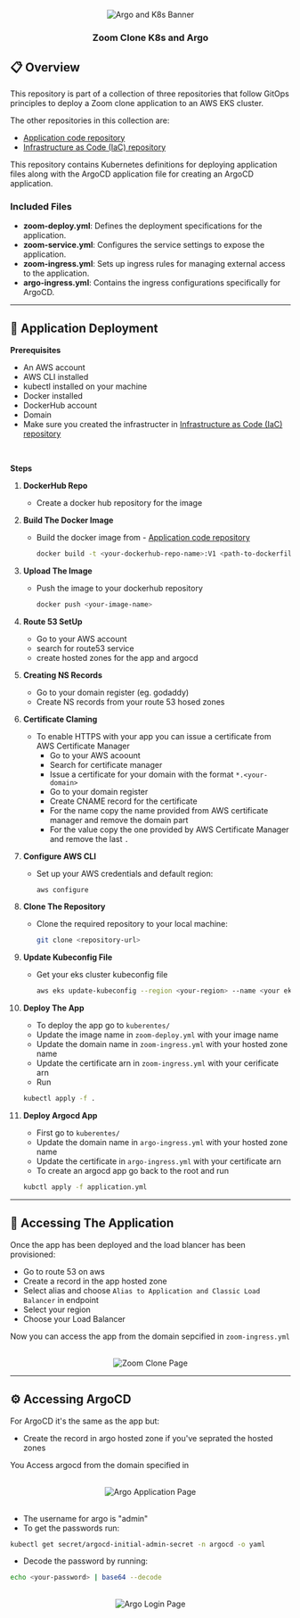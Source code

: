 <div align="center">
  <br />
      <img src="https://zoomclone-images.s3.amazonaws.com/0_Ej9hveRz7ou4nYLS.webp" alt="Argo and K8s Banner">
  <br />

  <h3 align="center">Zoom Clone K8s and Argo</h3>
</div>

## <a name="overview">📋 Overview</a>

This repository is part of a collection of three repositories that follow GitOps principles to deploy a Zoom clone application to an AWS EKS cluster.

The other repositories in this collection are:
- [Application code repository](https://github.com/shadyosama9/Zoom-Clone-App.git)
- [Infrastructure as Code (IaC) repository](https://github.com/shadyosama9/Zoom-Clone-Infra)

This repository contains Kubernetes definitions for deploying application files along with the ArgoCD application file for creating an ArgoCD application.

### Included Files

- **zoom-deploy.yml**: Defines the deployment specifications for the application.
- **zoom-service.yml**: Configures the service settings to expose the application.
- **zoom-ingress.yml**: Sets up ingress rules for managing external access to the application.
- **argo-ingress.yml**: Contains the ingress configurations specifically for ArgoCD.

---

## <a name="deploy">🚀 Application Deployment</a>

**Prerequisites**

- An AWS account
- AWS CLI installed 
- kubectl installed on your machine
- Docker installed
- DockerHub account
- Domain
- Make sure you created the infrastructer in [Infrastructure as Code (IaC) repository](https://github.com/shadyosama9/Zoom-Clone-Infra)

<br>

**Steps**
1. **DockerHub Repo**
   - Create a docker hub repository for the image

2. **Build The Docker Image**
   - Build the docker image from - [Application code repository](https://github.com/shadyosama9/Zoom-Clone-App.git)
     ```bash
     docker build -t <your-dockerhub-repo-name>:V1 <path-to-dockerfile>
     ```

3. **Upload The Image**
    - Push the image to your dockerhub repository
      ```bash
      docker push <your-image-name>

      ```
4. **Route 53 SetUp**
    - Go to your AWS account
    - search for route53 service
    - create hosted zones for the app and argocd 

5. **Creating NS Records**
    - Go to your domain register (eg. godaddy)
    - Create NS records from your route 53 hosed zones

6. **Certificate Claming**
    - To enable HTTPS with your app you can issue a certificate from AWS Certificate Manager
        - Go to your AWS acoount
        - Search for certificate manager
        - Issue a certificate for your domain with the format `*.<your-domain>`
        - Go to your domain register
        - Create CNAME record for the certificate 
        - For the name copy the name provided from AWS certificate manager and remove the domain part
        - For the value copy the one provided by AWS Certificate Manager and remove the last `.`

6. **Configure AWS CLI**
   - Set up your AWS credentials and default region:
     ```bash
     aws configure
     ```

7. **Clone The Repository**
   - Clone the required repository to your local machine:
     ```bash
     git clone <repository-url>
     ```

8. **Update Kubeconfig File**
   - Get your eks cluster kubeconfig file
     ```bash
     aws eks update-kubeconfig --region <your-region> --name <your eks cluster name>
     ```

9. **Deploy The App**
   - To deploy the app go to `kuberentes/` 
   - Update the image name in `zoom-deploy.yml` with your image name
   - Update the domain name in `zoom-ingress.yml` with your hosted zone name
   - Update the certificate arn in `zoom-ingress.yml` with your cerificate arn
   - Run 
   ```bash
   kubectl apply -f .
   ```
5. **Deploy Argocd App**
   - First go to `kuberentes/`
    - Update the domain name in `argo-ingress.yml` with your hosted zone name
    - Update the certificate in `argo-ingress.yml` with your certificate arn
   - To create an argocd app go back to the root and run 
   ```bash
   kubctl apply -f application.yml
   ```


---

## <a name="access">🔑 Accessing The Application </a>

Once the app has been deployed and the load blancer has been provisioned:

- Go to route 53 on aws
- Create a record in the app hosted zone
- Select alias and choose `Alias to Application and Classic Load Balancer` in endpoint
- Select your region
- Choose your Load Balancer

Now you can access the app from the domain sepcified in `zoom-ingress.yml`

<div align="center">
  <br />
      <img src="https://zoomclone-images.s3.amazonaws.com/Zoom.webp" alt="Zoom Clone Page">
  <br />
</div>

---

## <a name="access">⚙️ Accessing ArgoCD </a>

For ArgoCD it's the same as the app but:

- Create the record in argo hosted zone if you've seprated the hosted zones 

You Access argocd from the domain specified in 

<div align="center">
  <br />
      <img src="https://zoomclone-images.s3.amazonaws.com/Argo-Login.webp" alt="Argo Application Page">
  <br />
</div>

<br>

- The username for argo is "admin"
- To get the passwords run:
```bash
kubectl get secret/argocd-initial-admin-secret -n argocd -o yaml
```
- Decode the password by running:
```bash
echo <your-password> | base64 --decode
```

<div align="center">
  <br />
      <img src="https://zoomclone-images.s3.amazonaws.com/argo-app.webp" alt="Argo Login Page">
  <br />
</div>
